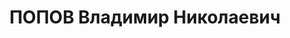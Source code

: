 ---
title: ПОПОВ Владимир Николаевич
description: "Род. в 1906. Проживал: Кропоткинский пер., 11, кв. 75. И. о. главного\
  \ инженера, Строительный отдел МВО \n "
---